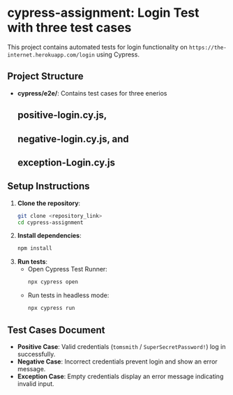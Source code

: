 # cypress-assignment: Login Test with three test cases

This project contains automated tests for login functionality on `https://the-internet.herokuapp.com/login` using Cypress.

## Project Structure

- **cypress/e2e/**: Contains test cases for three enerios
  ## positive-login.cy.js,
  ## negative-login.cy.js, and
  ## exception-Login.cy.js

## Setup Instructions

1. **Clone the repository**:
   ```bash
   git clone <repository_link>
   cd cypress-assignment
   ```
2. **Install dependencies**:
   ```bash
   npm install
   ```
3. **Run tests**:
   - Open Cypress Test Runner:
     ```bash
     npx cypress open
     ```
   - Run tests in headless mode:
     ```bash
     npx cypress run
     ```

## Test Cases Document

- **Positive Case**: Valid credentials (`tomsmith` / `SuperSecretPassword!`) log in successfully.
- **Negative Case**: Incorrect credentials prevent login and show an error message.
- **Exception Case**: Empty credentials display an error message indicating invalid input.
